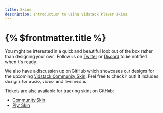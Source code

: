 ```yaml
---
title: Skins
description: Introduction to using Vidstack Player skins.
---
```


# {% $frontmatter.title %}

You might be interested in a quick and beautiful look out of the box rather than
designing your own. Follow us on [Twitter](https://twitter.com/vidstackjs?lang=en) or
[Discord](https://discord.com/invite/7RGU7wvsu9) to be notified when it's ready.

We also have a discussion up on GitHub which showcases our designs for the upcoming
[Vidstack Community Skin](https://github.com/vidstack/player/discussions/702). Feel free
to check it out! It includes designs for audio, video, and live media.

Tickets are also available for tracking skins on GitHub:

- [Community Skin](https://github.com/vidstack/player/issues/73)
- [Plyr Skin](https://github.com/vidstack/player/issues/74)
